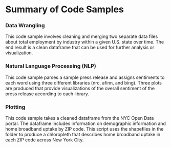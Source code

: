 # Summary of Code Samples

### Data Wrangling 
This code sample involves cleaning and merging two separate data files about total employment by industry within a given U.S. state over time. The end result is a clean dataframe that can be used for further analysis or visualization. 

### Natural Language Processing (NLP)
This code sample parses a sample press release and assigns sentiments to each word using three different libraries (nrc, afinn, and bing). Three plots are produced that provide visualizations of the overall sentiment of the press release according to each library. 

### Plotting 
This code sample takes a cleaned dataframe from the NYC Open Data portal. The dataframe includes information on demographic information and home broadband uptake by ZIP code. This script uses the shapefiles in the folder to produce a chloropleth that describes home broadband uptake in each ZIP code across New York City. 
